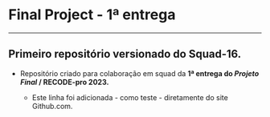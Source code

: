 # Final Project - 1ª entrega
---
 ## Primeiro repositório versionado do **Squad-16.**

 * Repositório criado para colaboração em squad da **1ª entrega do *Projeto Final* / RECODE-pro 2023.**

    * Este linha foi adicionada - como teste - diretamente do site Github.com.
